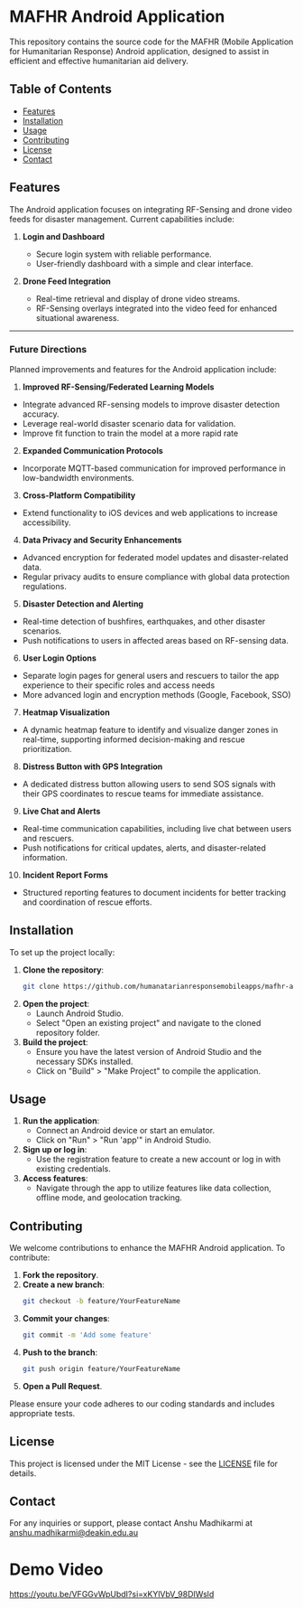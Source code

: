 # MAFHR Android Application

This repository contains the source code for the MAFHR (Mobile Application for Humanitarian Response) Android application, designed to assist in efficient and effective humanitarian aid delivery.

## Table of Contents

- [Features](#features)
- [Installation](#installation)
- [Usage](#usage)
- [Contributing](#contributing)
- [License](#license)
- [Contact](#contact)

## Features

The Android application focuses on integrating RF-Sensing and drone video feeds for disaster management. Current capabilities include:  

1. **Login and Dashboard**  
   - Secure login system with reliable performance.  
   - User-friendly dashboard with a simple and clear interface.  

2. **Drone Feed Integration**  
   - Real-time retrieval and display of drone video streams.  
   - RF-Sensing overlays integrated into the video feed for enhanced situational awareness.  
     
---

### Future Directions
Planned improvements and features for the Android application include:

1. **Improved RF-Sensing/Federated Learning Models**  
- Integrate advanced RF-sensing models to improve disaster detection accuracy.  
- Leverage real-world disaster scenario data for validation.
- Improve fit function to train the model at a more rapid rate 

2. **Expanded Communication Protocols**  
- Incorporate MQTT-based communication for improved performance in low-bandwidth environments.  

3. **Cross-Platform Compatibility**  
- Extend functionality to iOS devices and web applications to increase accessibility.  

4. **Data Privacy and Security Enhancements**  
- Advanced encryption for federated model updates and disaster-related data.  
- Regular privacy audits to ensure compliance with global data protection regulations.
  
5. **Disaster Detection and Alerting**  
- Real-time detection of bushfires, earthquakes, and other disaster scenarios.
- Push notifications to users in affected areas based on RF-sensing data.

6. **User Login Options**  
- Separate login pages for general users and rescuers to tailor the app experience to their specific roles and access needs
- More advanced login and encryption methods (Google, Facebook, SSO)

7. **Heatmap Visualization**  
- A dynamic heatmap feature to identify and visualize danger zones in real-time, supporting informed decision-making and rescue prioritization.  

8. **Distress Button with GPS Integration**  
- A dedicated distress button allowing users to send SOS signals with their GPS coordinates to rescue teams for immediate assistance.  

9. **Live Chat and Alerts**  
- Real-time communication capabilities, including live chat between users and rescuers.  
- Push notifications for critical updates, alerts, and disaster-related information.  

10. **Incident Report Forms**  
- Structured reporting features to document incidents for better tracking and coordination of rescue efforts.  

## Installation

To set up the project locally:

1. **Clone the repository**:
   ```bash
   git clone https://github.com/humanatarianresponsemobileapps/mafhr-android-application.git
   ```
2. **Open the project**:
   - Launch Android Studio.
   - Select "Open an existing project" and navigate to the cloned repository folder.
3. **Build the project**:
   - Ensure you have the latest version of Android Studio and the necessary SDKs installed.
   - Click on "Build" > "Make Project" to compile the application.

## Usage

1. **Run the application**:
   - Connect an Android device or start an emulator.
   - Click on "Run" > "Run 'app'" in Android Studio.
2. **Sign up or log in**:
   - Use the registration feature to create a new account or log in with existing credentials.
3. **Access features**:
   - Navigate through the app to utilize features like data collection, offline mode, and geolocation tracking.

## Contributing

We welcome contributions to enhance the MAFHR Android application. To contribute:

1. **Fork the repository**.
2. **Create a new branch**:
   ```bash
   git checkout -b feature/YourFeatureName
   ```
3. **Commit your changes**:
   ```bash
   git commit -m 'Add some feature'
   ```
4. **Push to the branch**:
   ```bash
   git push origin feature/YourFeatureName
   ```
5. **Open a Pull Request**.

Please ensure your code adheres to our coding standards and includes appropriate tests.

## License

This project is licensed under the MIT License - see the [LICENSE](LICENSE) file for details.

## Contact

For any inquiries or support, please contact Anshu Madhikarmi at anshu.madhikarmi@deakin.edu.au

# Demo Video
https://youtu.be/VFGGvWpUbdI?si=xKYlVbV_98DIWsld

 
